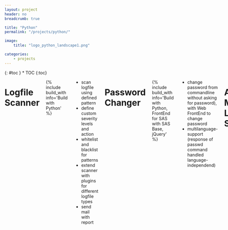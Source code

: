 ```yaml
---
layout: project
header: no
breadcrumb: true

title: "Python"
permalink: "/projects/python/"

image:
    title: "logo_python_landscape1.png"

categories:
    - projects
---
```

<div class="row">
<div class="medium-4 medium-push-8 columns" markdown="1">
<div class="panel radius" markdown="1">
{: #toc }
*  TOC
{:toc}
</div>
</div>

<div class="medium-8 medium-pull-4 columns" markdown="1">

# Logfile Scanner
{% include build_with info='Build with Python' %}
* scan logfile using defined pattern
* define custom severity levels and action
* whitelist and blacklist for patterns
* extend scanner with plugins for different logfile types
* send mail with report

# Password Changer
{% include build_with info='Build with Python, FrontEnd for SAS with SAS Base, jQuery' %}
* change password from commandline without asking for password), with Web FrontEnd to change password
* multilanguage-support (response of passwd command handled language-independend)

# Adding Multi-Language Support
{% include build_with info='Build with Python and Bash' %}
* Update python scripts to support mutlilange (either input or/and output)

</div>
